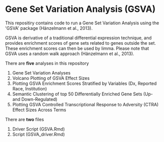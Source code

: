 # Gene Set Variation Analysis (GSVA)

This repositiry contains code to run a Gene Set Variation Analysis using the 'GSVA' package (Hänzelmann et al., 2013). 

GSVA is derivative of a traditional differential expression technique, and provides enrichment scores of gene sets related to genes outside the set. These enrichment scores can then be used by limma. Please note that GSVA  uses a random walk approach (Hänzelmann et al., 2013). 

There are **five** analyses in this repository
 1) Gene Set Variation Analyses
 2) Volcano Plotting of GSVA Effect Sizes 
 3) Plotting GSVA Enrichment Scores Stratified by Variables (Dx, Reported Race, Institution)
 4) Semantic Clustering of top 50 Differentially Enriched Gene Sets (Up- and Down-Regulated)
 5) Plotting GSVA Controlled Transcriptional Response to Adversity (CTRA) Effect Sizes Across Terms

There are **two** files 
1) Driver Script (GSVA.Rmd)
2) Script (GSVA_driver.Rmd)
